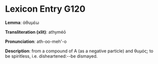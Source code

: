 # Lexicon Entry G120

**Lemma**: ἀθυμέω

**Transliteration (xlit)**: athyméō

**Pronunciation**: ath-oo-meh'-o

**Description**:
from a compound of Α (as a negative particle) and θυμός; to be spiritless, i.e. disheartened:--be dismayed.
